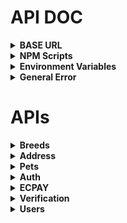# API DOC

<details>

<summary><strong>BASE URL</strong></summary>

`http://localhost:${process.env.PORT || 3000}/api`

</details>

<details>

<summary><strong>NPM Scripts</strong></summary>

`npm run start`: start server

`npm run dev`: start server in development mode

`npm run seed`: seed data to the database

`npm run reset`: reset the database with seed data

</details>

<details>

<summary><strong>Environment Variables</strong></summary>

```
# 伺服器端口
PORT =
```

</details>

<details>

<summary><strong>General Error</strong></summary>

```
{
    "statusType": "Client Error",
    "statusCode": "404 Not Found",
    "message": "Can't find ${req.originalUrl} on the server."
}
```

```
{
    "statusType": "Server Error (SequelizeDatabaseError, SequelizeConnectionError...)",
    "statusCode": "500 Internal Server Error",
    "message": "Database or ORM Error"
}
```

```
{
    "statusType": "Server Error (TypeError, ReferenceError...)",
    "statusCode": "500 Internal Server Error",
    "message": "Programming Error"
}
```

</details>

# APIs

<details>

<summary><strong>Breeds</strong></summary>

<details>

<summary style="color: black; background: #f5f5f5;">
<strong>GET /breeds</strong></summary>

**Response (Success) :**

```
{
    "statusType": "Success",
    "statusCode": "200 OK",
    "message": "Get all Breeds table data successfully.",
    "result": [
        {
            "id": 1,
            "name": "Weimaraner",
            "createdAt": "2024-06-11T12:38:20.000Z",
            "updatedAt": "2024-06-11T12:38:20.000Z"
        },
        {...}
    ]
}
```

**Response (Error) :**

```
No custom operational error.
```

</details>

<details>

<summary style="color: black; background: #f5f5f5;">
<strong>GET /breeds/:breedId</strong></summary>

**Parameter :** `breedId`

**Response (Success) :**

```
{
    "statusType": "Success",
    "statusCode": "200 OK",
    "message": "Get Breeds table data from id 1 successfully.",
    "result": {
        "id": 1,
        "name": "Weimaraner",
        "createdAt": "2024-06-11T12:38:20.000Z",
        "updatedAt": "2024-06-11T12:38:20.000Z"
    }
}
```

**Response (Error) :**

```
{
    "statusType": "Client Error",
    "statusCode": "400 Bad Request",
    "message": "Invalid parameter id. It must be a positive integer."
}
```

```
{
    "statusType": "Client Error",
    "statusCode": "404 Not Found",
    "message": "Table data not found with parameter or body id."
}
```

</details>

<details>

<summary style="color: black; background: #f5f5f5;">
<strong>POST /breeds</strong></summary>

**Body :**

| Field | Required | Type | Note   |
| ----- | -------- | ---- | ------ |
| name  | O        | str  | unique |

**Response (Success) :**

```
{
    "statusType": "Success",
    "statusCode": "201 Created",
    "message": "Created new Breeds table data successfully.",
    "result": {
        "id": 12,
        "name": "Curly-Coated Retriever",
        "updatedAt": "2024-06-12T02:57:51.042Z",
        "createdAt": "2024-06-12T02:57:51.042Z"
    }
}
```

**Response (Error) :**

```
{
    "statusType": "Client Error",
    "statusCode": "400 Bad Request",
    "message": "Name is required"
    "message": "Name must be a string"
    "message": "Name is not allowed to be empty"
}
```

```
{
    "statusType": "Server Error (SequelizeUniqueConstraintError)",
    "statusCode": "500 Internal Server Error",
    "message": "The value '${value}' for the field 'name' already exists."
}
```

</details>

<details>

<summary style="color: black; background: #f5f5f5;">
<strong>PUT /breeds/:breedId</strong></summary>

**Parameter :** `breedId`

**Body :**

| Field | Required | Type | Note   |
| ----- | -------- | ---- | ------ |
| name  | O        | str  | unique |

**Response (Success) :**

```
{
    "statusType": "Success",
    "statusCode": "200 OK",
    "message": "Updated table data with id 1 successfully."
}
```

**Response (Error) :**

```
{
    "statusType": "Client Error",
    "statusCode": "400 Bad Request",
    "message": "Name is required"
    "message": "Name must be a string"
    "message": "Name is not allowed to be empty"
}
```

```
{
    "statusType": "Client Error",
    "statusCode": "400 Bad Request",
    "message": "Invalid parameter id. It must be a positive integer."
}
```

```
{
    "statusType": "Client Error",
    "statusCode": "404 Not Found",
    "message": "Table data not found with parameter or body id."
}
```

```
{
    "statusType": "Server Error (SequelizeUniqueConstraintError)",
    "statusCode": "500 Internal Server Error",
    "message": "The value '${value}' for the field 'name' already exists."
}
```

</details>

<details>

<summary style="color: black; background: #f5f5f5;">
<strong>DELETE /breeds/:breedId</strong></summary>

**Parameter :** `breedId`

**Response (Success) :**

```
{
    "statusType": "Success",
    "statusCode": "200 OK",
    "message": "Deleted table data with id 1 successfully."
}
```

**Response (Error) :**

```
{
    "statusType": "Client Error",
    "statusCode": "400 Bad Request",
    "message": "Invalid parameter id. It must be a positive integer."
}
```

```
{
    "statusType": "Client Error",
    "statusCode": "404 Not Found",
    "message": "Table data not found with parameter or body id."
}
```

</details>

</details>

<details>

<summary><strong>Address</strong></summary>

<details>

<summary style="color: black; background: #f5f5f5;">
<strong>GET /address/cities</strong></summary>

**Response (Success) :**

```
{
    "statusType": "Success",
    "statusCode": "200 OK",
    "message": "Get all Cities table data successfully.",
    "result": [
        {
            "id": 1,
            "name": "宜蘭縣",
            "createdAt": "2024-06-12T12:48:58.000Z",
            "updatedAt": "2024-06-12T12:48:58.000Z"
        },
        {...}
    ]
}
```

**Response (Error) :**

```
No custom operational error.
```

</details>

<details>

<summary style="color: black; background: #f5f5f5;">
<strong>GET /address/cities/:cityId</strong></summary>

**Parameter :** `cityId`

**Response (Success) :**

```
{
    "statusType": "Success",
    "statusCode": "200 OK",
    "message": "Get Breeds table data from id 1 successfully.",
    "result": {
        "id": 1,
        "name": "宜蘭縣",
        "createdAt": "2024-06-12T12:48:58.000Z",
        "updatedAt": "2024-06-12T12:48:58.000Z",
        "districts": [
            {
                "id": 2,
                "name": "大同鄉",
                "cityId": 1,
                "createdAt": "2024-06-12T12:48:58.000Z",
                "updatedAt": "2024-06-12T12:48:58.000Z"
            },
            {...}
        ]
    }
}
```

**Response (Error) :**

```
{
    "statusType": "Client Error",
    "statusCode": "400 Bad Request",
    "message": "Invalid parameter id. It must be a positive integer."
}
```

```
{
    "statusType": "Client Error",
    "statusCode": "404 Not Found",
    "message": "Table data not found with parameter or body id."
}
```

</details>

<details>

<summary style="color: black; background: #f5f5f5;">
<strong>GET /address/districts</strong></summary>

**Body :**

| Field  | Required | Type    | Note        |
| ------ | -------- | ------- | ----------- |
| limit  | X        | str/int | default: 10 |
| offset | X        | str/int | default: 0  |

**Response (Success) :**

```
{
    "statusType": "Success",
    "statusCode": "200 OK",
    "message": "Get all Districts table data successfully.",
    "result": [
        {
            "id": 2,
            "name": "大同鄉",
            "cityId": 1,
            "createdAt": "2024-06-12T12:48:58.000Z",
            "updatedAt": "2024-06-12T12:48:58.000Z"
        },
        {...}
    ]
}
```

**Response (Error) :**

```
{
    "statusType": "Client Error",
    "statusCode": "400 Bad Request",
    "message": "Limit must be a number"
    "message": "Limit must be greater than or equal to 0"
    "message": "Limit must be an integer"
    "message": "offset must be a number"
    "message": "offset must be greater than or equal to 0"
    "message": "offset must be an integer"
}
```

</details>

<details>

<summary style="color: black; background: #f5f5f5;">
<strong>GET /address/districts/:districtId</strong></summary>

**Parameter :** `districtId`

**Response (Success) :**

```
{
    "statusType": "Success",
    "statusCode": "200 OK",
    "message": "Get Districts table data from id 1 successfully.",
    "result": {
        "id": 1,
        "name": "三星鄉",
        "cityId": 1,
        "createdAt": "2024-06-12T12:48:58.000Z",
        "updatedAt": "2024-06-12T12:48:58.000Z",
        "roads": [
            {
                "id": 2,
                "name": "人和一路",
                "districtId": 1,
                "createdAt": "2024-06-12T12:48:58.000Z",
                "updatedAt": "2024-06-12T12:48:58.000Z"
            },
            {...}
        ]
    }
}
```

**Response (Error) :**

```
{
    "statusType": "Client Error",
    "statusCode": "400 Bad Request",
    "message": "Invalid parameter id. It must be a positive integer."
}
```

```
{
    "statusType": "Client Error",
    "statusCode": "404 Not Found",
    "message": "Table data not found with parameter or body id."
}
```

</details>

<details>

<summary style="color: black; background: #f5f5f5;">
<strong>GET /address/roads</strong></summary>

**Body :**

| Field  | Required | Type    | Note        |
| ------ | -------- | ------- | ----------- |
| limit  | X        | str/int | default: 10 |
| offset | X        | str/int | default: 0  |

**Response (Success) :**

```
{
    "statusType": "Success",
    "statusCode": "200 OK",
    "message": "Get all Roads table data successfully.",
    "result": [
        {
            "id": 2,
            "name": "人和一路",
            "districtId": 1,
            "createdAt": "2024-06-12T12:48:58.000Z",
            "updatedAt": "2024-06-12T12:48:58.000Z"
        },
        {...}
    ]
}
```

**Response (Error) :**

```
{
    "statusType": "Client Error",
    "statusCode": "400 Bad Request",
    "message": "Limit must be a number"
    "message": "Limit must be greater than or equal to 0"
    "message": "Limit must be an integer"
    "message": "offset must be a number"
    "message": "offset must be greater than or equal to 0"
    "message": "offset must be an integer"
}
```

</details>

<details>

<summary style="color: black; background: #f5f5f5;">
<strong>GET /address/roads/:roadId</strong></summary>

**Parameter :** `roadId`

**Response (Success) :**

```
{
    "statusType": "Success",
    "statusCode": "200 OK",
    "message": "Get Roads table data from id 1 successfully.",
    "result": {
        "id": 1,
        "name": "廣洲仔路",
        "districtId": 1,
        "createdAt": "2024-06-12T12:11:22.000Z",
        "updatedAt": "2024-06-12T12:11:22.000Z"
    }
}
```

**Response (Error) :**

```
{
    "statusType": "Client Error",
    "statusCode": "400 Bad Request",
    "message": "Invalid parameter id. It must be a positive integer."
}
```

```
{
    "statusType": "Client Error",
    "statusCode": "404 Not Found",
    "message": "Table data not found with parameter or body id."
}
```

</details>

</details>

<details>

<summary><strong>Pets</strong></summary>

<details>

<summary style="color: black; background: #f5f5f5;">
<strong>GET /pets</strong></summary>

**Response (Success) :**

```
{
    "statusType": "Success",
    "statusCode": "200 OK",
    "message": "Get all Pets table data successfully.",
    "result": [
        {
            "id": 1,
            "name": "Corrine",
            "age": 14,
            "size": "medium",
            "breedId": 4,
            "userId": 2,
            "createdAt": "2024-06-17T04:22:49.000Z",
            "updatedAt": "2024-06-17T04:22:49.000Z",
            "breed": {
                "name": "McNab dog"
            },
            "image": {
                "link": "https://i.imgur.com/eBJWiig.jpeg"
            },
            "owner": {
                "username": "user1"
            }
        },
        {...}
    ]
}
```

**Response (Error) :**

```
No custom operational error.
```

</details>

<details>

<summary style="color: black; background: #f5f5f5;">
<strong>GET /pets/:petId</strong></summary>

**Parameter :** `petId`

**Response (Success) :**

```
{
    "statusType": "Success",
    "statusCode": "200 OK",
    "message": "Get Pets table data from id 1 successfully.",
    "result": {
        "id": 1,
        "name": "Corrine",
        "age": 14,
        "size": "medium",
        "breedId": 4,
        "userId": 2,
        "createdAt": "2024-06-17T04:22:49.000Z",
        "updatedAt": "2024-06-17T04:22:49.000Z",
        "breed": {
            "name": "McNab dog"
        },
        "image": {
            "link": "https://i.imgur.com/eBJWiig.jpeg"
        },
        "owner": {
            "username": "user1"
        }
    }
}
```

**Response (Error) :**

```
{
    "statusType": "Client Error",
    "statusCode": "400 Bad Request",
    "message": "Invalid parameter id. It must be a positive integer."
}
```

```
{
    "statusType": "Client Error",
    "statusCode": "404 Not Found",
    "message": "Table data not found with parameter or body id."
}
```

</details>

<details>

<summary style="color: black; background: #f5f5f5;">
<strong>POST /pets</strong></summary>

**Body :**

| Field   | Required | Type | Note                 |
| ------- | -------- | ---- | -------------------- |
| name    | O        | str  |                      |
| age     | O        | int  | positive             |
| size    | O        | str  | small, medium, large |
| breedId | O        | int  |                      |
| userId  | O        | int  |                      |

**Form Data :**

| File     | Note                  |
| -------- | --------------------- |
| mimetype | image/jpeg, image/png |
| size     | 3MB                   |

**Response (Success) :**

```
{
    "statusType": "Success",
    "statusCode": "201 Created",
    "message": "Created new Pets table data successfully.",
    "result": {
        "id": 11,
        "name": "Blacky",
        "age": 10,
        "size": "large",
        "breedId": 5,
        "userId": 2,
        "createdAt": "2024-06-17T04:48:17.000Z",
        "updatedAt": "2024-06-17T04:48:17.000Z",
        "image": {
            "link": "https://i.imgur.com/UTijqmp.jpg"
        }
    }
}
```

**Response (Error) :**

```
{
    "statusType": "Client Error",
    "statusCode": "400 Bad Request",
    "message": "Name is required"
    "message": "Name must be a string"
    "message": "Name is not allowed to be empty"
    "message": "Age is required"
    "message": "Age must be an integer"
    "message": "Age must be a positive number"
    "message": "Age must be a number"
    "message": "Size must be one of [small, medium, large]"
    "message": "breedId is required"
    "message": "breedId must be an integer"
    "message": "breedId must be a positive number"
    "message": "breedId must be a number"
    "message": "userId is required"
    "message": "userId must be an integer"
    "message": "userId must be a positive number"
    "message": "userId must be a number"
    "message": "Mimetype must be one of [image/jpeg, image/png]"
    "message": "Size must be less than or equal to 3145728"
}
```

```
{
    "statusType": "Client Error",
    "statusCode": "404 Not Found",
    "message": "Table data not found with parameter or body id."
}

```

```
{
    "statusType": "Server Error (SequelizeUniqueConstraintError)",
    "statusCode": "500 Internal Server Error",
    "message": "The value '${value}' for the field 'name' already exists."
}
```

</details>

<details>

<summary style="color: black; background: #f5f5f5;">
<strong>PUT /pets/:petId</strong></summary>

**Parameter :** `petId`

**Body :**

| Field   | Required | Type | Note                 |
| ------- | -------- | ---- | -------------------- |
| name    | O        | str  |                      |
| age     | O        | int  | positive             |
| size    | O        | str  | small, medium, large |
| breedId | O        | int  |                      |

**Form Data :**

| File     | Note                  |
| -------- | --------------------- |
| mimetype | image/jpeg, image/png |
| size     | 3MB                   |

**Response (Success) :**

```
{
    "statusType": "Success",
    "statusCode": "200 OK",
    "message": "Updated table data with id 20 successfully."
}
```

**Response (Error) :**

```
{
    "statusType": "Client Error",
    "statusCode": "400 Bad Request",
    "message": "Name is required"
    "message": "Name must be a string"
    "message": "Name is not allowed to be empty"
    "message": "Age is required"
    "message": "Age must be an integer"
    "message": "Age must be a positive number"
    "message": "Age must be a number"
    "message": "Size must be one of [small, medium, large]"
    "message": "breedId is required"
    "message": "breedId must be an integer"
    "message": "breedId must be a positive number"
    "message": "breedId must be a number"
    "message": "Mimetype must be one of [image/jpeg, image/png]"
    "message": "Size must be less than or equal to 3145728"
}
```

```
{
    "statusType": "Client Error",
    "statusCode": "400 Bad Request",
    "message": "Invalid parameter id. It must be a positive integer."
}
```

```
{
    "statusType": "Client Error",
    "statusCode": "404 Not Found",
    "message": "Table data not found with parameter or body id."
}
```

```
{
    "statusType": "Server Error (SequelizeUniqueConstraintError)",
    "statusCode": "500 Internal Server Error",
    "message": "The value '${value}' for the field 'name' already exists."
}
```

</details>

<details>

<summary style="color: black; background: #f5f5f5;">
<strong>DELETE /pets/:petId</strong></summary>

**Parameter :** `petId`

**Response (Success) :**

```
{
    "statusType": "Success",
    "statusCode": "200 OK",
    "message": "Deleted table data with id 1 successfully."
}
```

**Response (Error) :**

```
{
    "statusType": "Client Error",
    "statusCode": "400 Bad Request",
    "message": "Invalid parameter id. It must be a positive integer."
}
```

```
{
    "statusType": "Client Error",
    "statusCode": "404 Not Found",
    "message": "Table data not found with parameter or body id."
}
```

</details>

</details>

<details>

<summary><strong>Auth</strong></summary>

<details>

<summary style="color: black; background: #f5f5f5;">
<strong>POST /auth/register</strong></summary>

**Body :**

| Field         | Required | Type | Note               |
| ------------- | -------- | ---- | ------------------ |
| username      | O        | str  | unique             |
| nickname      | O        | str  |                    |
| firstName     | O        | str  |                    |
| lastName      | O        | str  |                    |
| password      | O        | str  |                    |
| passwordCheck | O        | str  |                    |
| email         | O        | str  | unique             |
| phone         | O        | str  | unique, 09XXXXXXXX |
| city          | O        | str  |                    |
| district      | O        | str  |                    |
| road          | O        | str  |                    |
| address       | O        | str  |                    |
| image         | X        | file |                    |

**Response (Success) :**

```
{
    "statusType": "Success",
    "statusCode": "201 Created",
    "message": "New user registered successfully.",
    "result": {
        "id": 4,
        "username": "newlean15",
        "nickname": "Helo",
        "firstName": "Alex",
        "lastName": "Chen",
        "email": "newlean15@gmail.com",
        "phone": "0938473333",
        "city": "桃園市",
        "district": "中壢區",
        "road": "七和一街",
        "address": "1號1樓",
        "createdAt": "2024-06-24T07:16:08.000Z",
        "updatedAt": "2024-06-24T07:16:08.000Z",
        "avatar": {
            "link": "https://res.cloudinary.com/dprwe2o80/image/upload/v1719213368/k0fwxhvwwjmserrsf3my.jpg"
        }
    }
}
```

**Response (Error) :**

```

```

</details>

<details>

<summary style="color: black; background: #f5f5f5;">
<strong>POST /auth/login</strong></summary>

**Body :**

| Field    | Required | Type | Note |
| -------- | -------- | ---- | ---- |
| username | O        | str  |      |
| password | O        | str  |      |

**Response (Success) :**

```
{
    "statusType": "Success",
    "statusCode": "200 OK",
    "message": "User login successfully.",
    "result": {
        "id": 4,
        "username": "newlean15",
        "nickname": "Helo",
        "firstName": "Alex",
        "lastName": "Chen",
        "email": "newlean15@gmail.com",
        "phone": "0938473333",
        "city": "桃園市",
        "district": "中壢區",
        "road": "七和一街",
        "address": "1號1樓",
        "createdAt": "2024-06-24T07:16:08.000Z",
        "updatedAt": "2024-06-24T07:16:08.000Z",
        "token": {
            "value": "eyJhbGciOiJIUzI1NiIsInR5cCI6IkpXVCJ9.eyJpZCI6NCwiaWF0IjoxNzE5MjEzNzI4LCJleHAiOjE3MTkzMDAxMjh9.7H-bBTD2CEeyqtYRKd4Z-TTm1P8HoIH1Xdk7nbum6M0",
            "validity": {
                "iat": 1719213728,
                "exp": 1719300128,
                "expiresIn": "1d"
            }
        }
    }
}
```

**Response (Error) :**

```

```

</details>

</details>

<details>

<summary><strong>ECPAY</strong></summary>

<details>

<summary style="color: black; background: #f5f5f5;">
<strong>GET payment/:userId</strong></summary>

**Body :**

| Field       | Required | Type | Note |
| ----------- | -------- | ---- | ---- |
| TotalAmount | O        | str  |      |
| ItemName    | O        | str  |      |

**Response (Success) :**

```
{
    "statusType": "Success",
    "statusCode": "200 OK",
    "message": "Payment Started successfully.",
    "result": {
        "MerchantTradeNo": "ASD45671719213955214",
        "MerchantTradeDate": "2024/06/24 15:25:55",
        "TotalAmount": "256",
        "ItemName": "狗狗商品",
        "TradeDesc": "商品訂單",
        "ReturnURL": "https://www.youtube.com/",
        "ClientBackURL": "https://www.youtube.com/",
        "PlatformID": "",
        "MerchantID": "3002607",
        "InvoiceMark": "N",
        "EncryptType": "1",
        "PaymentType": "aio",
        "ChoosePayment": "ALL",
        "IgnorePayment": "",
        "DeviceSource": "",
        "CheckMacValue": "C8172F1D3551C00B967F43D3012EEE787B52D2E458ACFCD88247477C6622F3A8"
    }
}
```

**Response (Error) :**

```

```

</details>

</details>

<details>

<summary><strong>Verification</strong></summary>

<details>

<summary style="color: black; background: #f5f5f5;">
<strong>POST /verification/send/otp</strong></summary>

| Field | Required | Type | Note                     |
| ----- | -------- | ---- | ------------------------ |
| phone | O        | str  | only send phone or email |
| email | O        | str  | only send phone or email |

**Response (Success) :**

```
{
    "statusType": "Success",
    "statusCode": "200 OK",
    "message": "SMS with OTP sent successfully. (twsms)"
}
```

```
{
    "statusType": "Success",
    "statusCode": "200 OK",
    "message": "Email with OTP sent successfully. (gmail)"
}
```

**Response (Error) :**

```

```

</details>

<details>

<summary style="color: black; background: #f5f5f5;">
<strong>POST /verification/send/password</strong></summary>

| Field | Required | Type | Note                     |
| ----- | -------- | ---- | ------------------------ |
| phone | O        | str  | only send phone or email |
| email | O        | str  | only send phone or email |

**Response (Success) :**

```
{
    "statusType": "Success",
    "statusCode": "200 OK",
    "message": "SMS with password sent successfully."
}
```

```
{
    "statusType": "Success",
    "statusCode": "200 OK",
    "message": "Email with password sent successfully."
}
```

**Response (Error) :**

```

```

</details>

<details>

<summary style="color: black; background: #f5f5f5;">
<strong>POST /verification/verify/otp</strong></summary>

**Body :**

| Field | Required | Type | Note                     |
| ----- | -------- | ---- | ------------------------ |
| phone | O        | str  | only send phone or email |
| email | O        | str  | only send phone or email |
| otp   | O        | str  |                          |

**Response (Success) :**

```
{
    "statusType": "Success",
    "statusCode": "200 OK",
    "message": "OTP verified with phone successfully."
}
```

```
{
    "statusType": "Success",
    "statusCode": "200 OK",
    "message": "OTP verified with email successfully."
}
```

**Response (Error) :**

```

```

</details>

</details>

<details>

<summary><strong>Users</strong></summary>

<details>

<summary style="color: black; background: #f5f5f5;">
<strong>GET /users</strong></summary>

**Response (Success) :**

```
{
    "statusType": "Success",
    "statusCode": "200 OK",
    "message": "Get all Users table data successfully.",
    "result": [
        {
            "id": 1,
            "username": "root",
            "nickname": "Rooty",
            "firstName": "Root",
            "lastName": "Tree",
            "email": "root@gmail.com",
            "phone": "0912345678",
            "city": "臺北市",
            "district": "士林區",
            "road": "士東路",
            "address": "8號8樓",
            "createdAt": "2024-06-24T07:12:09.000Z",
            "updatedAt": "2024-06-24T07:12:09.000Z",
            "pets": [
                {
                    "id": 1,
                    "name": "Jazmyne",
                    "age": 14,
                    "size": "large",
                    "breedId": 10,
                    "userId": 1,
                    "createdAt": "2024-06-24T07:12:13.000Z",
                    "updatedAt": "2024-06-24T07:12:13.000Z"
                },
                {...}
            ],
            "avatar": {
                "link": "https://res.cloudinary.com/dprwe2o80/image/upload/v1719213368/k0fwxhvwwjmserrsf3my.jpg"
            }
        },
        {...}
    ]
}
```

**Response (Error) :**

```
No custom operational error.
```

</details>

<details>

<summary style="color: black; background: #f5f5f5;">
<strong>GET /users/:userId</strong></summary>

**Parameter :** `userId`

**Response (Success) :**

```
{
    "statusType": "Success",
    "statusCode": "200 OK",
    "message": "Get Users table data from id 2 successfully.",
    "result": {
        "id": 2,
        "username": "user1",
        "nickname": "Player",
        "firstName": "SER",
        "lastName": "U",
        "email": "newlean14@gmail.com",
        "phone": "0938473300",
        "city": "臺中市",
        "district": "霧峰區",
        "road": "新豐路",
        "address": "10號10樓",
        "createdAt": "2024-06-24T07:12:09.000Z",
        "updatedAt": "2024-06-24T07:36:09.000Z",
        "pets": [
            {
                "id": 4,
                "name": "Ruby",
                "age": 8,
                "size": "large",
                "breedId": 1,
                "userId": 2,
                "createdAt": "2024-06-24T07:12:13.000Z",
                "updatedAt": "2024-06-24T07:12:13.000Z"
            },
            {...}
        ],
        "avatar": {
            "https://res.cloudinary.com/dprwe2o80/image/upload/v1719213368/k0fwxhvwwjmserrsf3my.jpg"
        }
    }
}
```

**Response (Error) :**

```

```

</details>

<details>

<summary style="color: black; background: #f5f5f5;">
<strong>PUT /users/:userId</strong></summary>

**Parameter :** `userId`

**Body :**

| Field         | Required | Type | Note               |
| ------------- | -------- | ---- | ------------------ |
| nickname      | O        | str  |                    |
| firstName     | O        | str  |                    |
| lastName      | O        | str  |                    |
| password      | X        | str  |                    |
| passwordCheck | X        | str  |                    |
| email         | O        | str  | unique             |
| phone         | O        | str  | unique, 09XXXXXXXX |
| city          | O        | str  |                    |
| district      | O        | str  |                    |
| road          | O        | str  |                    |
| address       | O        | str  |                    |
| image         | X        | file |                    |

**Response (Success) :**

```
{
    "statusType": "Success",
    "statusCode": "200 OK",
    "message": "Updated table data with id 2 successfully."
}
```

**Response (Error) :**

```

```

</details>

<details>

<summary style="color: black; background: #f5f5f5;">
<strong>DELETE /users/:userId</strong></summary>

**Parameter :** `userId`

**Response (Success) :**

```
{
    "statusType": "Success",
    "statusCode": "200 OK",
    "message": "Deleted table data with id 1 successfully."
}
```

**Response (Error) :**

```

```

</details>

</details>
